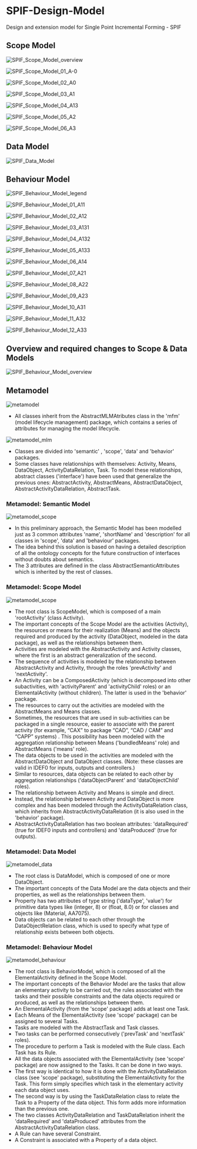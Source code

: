 # SPIF-Design-Model
Design and extension model for Single Point Incremental Forming - SPIF


## Scope Model

![SPIF_Scope_Model_overview](SPIF_Scope_Model/SPIF_Scope_Model_overview.png)

![SPIF_Scope_Model_01_A-0](SPIF_Scope_Model/SPIF_Scope_Model_01_A-0.png)

![SPIF_Scope_Model_02_A0](SPIF_Scope_Model/SPIF_Scope_Model_02_A0.png)

![SPIF_Scope_Model_03_A1](SPIF_Scope_Model/SPIF_Scope_Model_03_A1.png)

![SPIF_Scope_Model_04_A13](SPIF_Scope_Model/SPIF_Scope_Model_04_A13.png)

![SPIF_Scope_Model_05_A2](SPIF_Scope_Model/SPIF_Scope_Model_05_A2.png)

![SPIF_Scope_Model_06_A3](SPIF_Scope_Model/SPIF_Scope_Model_06_A3.png)

## Data Model

![SPIF_Data_Model](SPIF_Data_Model/SPIF_Data_Model.png)

## Behaviour Model

![SPIF_Behaviour_Model_legend](SPIF_Behaviour_Model/legend.gv.png)

![SPIF_Behaviour_Model_01_A11](SPIF_Behaviour_Model/SPIF_Behaviour_Model_01_A11.gv.png)

![SPIF_Behaviour_Model_02_A12](SPIF_Behaviour_Model/SPIF_Behaviour_Model_02_A12.gv.png)

![SPIF_Behaviour_Model_03_A131](SPIF_Behaviour_Model/SPIF_Behaviour_Model_03_A131.gv.png)

![SPIF_Behaviour_Model_04_A132](SPIF_Behaviour_Model/SPIF_Behaviour_Model_04_A132.gv.png)

![SPIF_Behaviour_Model_05_A133](SPIF_Behaviour_Model/SPIF_Behaviour_Model_05_A133.gv.png)

![SPIF_Behaviour_Model_06_A14](SPIF_Behaviour_Model/SPIF_Behaviour_Model_06_A14.gv.png)

![SPIF_Behaviour_Model_07_A21](SPIF_Behaviour_Model/SPIF_Behaviour_Model_07_A21.gv.png)

![SPIF_Behaviour_Model_08_A22](SPIF_Behaviour_Model/SPIF_Behaviour_Model_08_A22.gv.png)

![SPIF_Behaviour_Model_09_A23](SPIF_Behaviour_Model/SPIF_Behaviour_Model_09_A23.gv.png)

![SPIF_Behaviour_Model_10_A31](SPIF_Behaviour_Model/SPIF_Behaviour_Model_10_A31.gv.png)

![SPIF_Behaviour_Model_11_A32](SPIF_Behaviour_Model/SPIF_Behaviour_Model_11_A32.gv.png)

![SPIF_Behaviour_Model_12_A33](SPIF_Behaviour_Model/SPIF_Behaviour_Model_12_A33.gv.png)

## Overview and required changes to Scope & Data Models

![SPIF_Behaviour_Model_overview](SPIF_Behaviour_Model/overview.png)

## Metamodel

![metamodel](metamodel/metamodel.png)

- All classes inherit from the AbstractMLMAtributes class in the 'mfm' (model lifecycle management) package, which contains a series of attributes for managing the model lifecycle.

![metamodel_mlm](metamodel/mlm.png)

- Classes are divided into 'semantic' , 'scope', 'data' and 'behavior' packages.
- Some classes have relationships with themselves: Activity, Means, DataObject, ActivityDataRelation, Task. To model these relationships, abstract classes ('interface') have been used that generalize the previous ones: AbstractActivity, AbstractMeans, AbstractDataObject, AbstractActivityDataRelation, AbstractTask.


### Metamodel: Semantic Model

![metamodel_scope](metamodel/semantic.png)

- In this preliminary approach, the Semantic Model has been modelled just as 3 common attributes 'name', 'shortName' and 'description' for all classes in 'scope', 'data' and 'behaviour' packages.
- The idea behind this solution is based on having a detailed description of all the ontology concepts for the future construction of interfaces without doubts about semantics.
- The 3 attributes are defined in the class AbstractSemanticAttributes which is inherited by the rest of classes.

### Metamodel: Scope Model

![metamodel_scope](metamodel/scope.png)

- The root class is ScopeModel, which is composed of a main 'rootActivity' (class Activity).
- The important concepts of the Scope Model are the activities (Activity), the resources or means for their realization (Means) and the objects required and produced by the activity (DataObject, modeled in the data package), as well as the relationships between them.
- Activities are modeled with the AbstractActivity and Activity classes, where the first is an abstract generalization of the second.
- The sequence of activities is modeled by the relationship between AbstractActivity and Activity, through the roles 'prevActivity' and 'nextActivity'.
- An Activity can be a ComposedActivity (which is decomposed into other subactivities, with 'activityParent' and 'activityChild' roles) or an ElementalActivity (without children). The latter is used in the 'behavior' package.
- The resources to carry out the activities are modeled with the AbstractMeans and Means classes.
- Sometimes, the resources that are used in sub-activities can be packaged in a single resource, easier to associate with the parent activity (for example, “CAX” to package “CAD”, “CAD / CAM” and “CAPP” systems) . This possibility has been modeled with the aggregation relationship between Means ('bundledMeans' role) and AbstractMeans ('means' role).
- The data objects to be used in the activities are modeled with the AbstractDataObject and DataObject classes. (Note: these classes are valid in IDEF0 for inputs, outputs and controllers.)
- Similar to resources, data objects can be related to each other by aggregation relationships ('dataObjectParent' and 'dataObjectChild' roles).
- The relationship between Activity and Means is simple and direct.
- Instead, the relationship between Activity and DataObject is more complex and has been modeled through the ActivityDataRelation class, which inherits from AbstractActivityDataRelation (it is also used in the 'behavior' package).
- AbstractActivityDataRelation has two boolean attributes: 'dataRequired' (true for IDEF0 inputs and controllers) and 'dataProduced' (true for outputs).

### Metamodel: Data Model

![metamodel_data](metamodel/data.png)

- The root class is DataModel, which is composed of one or more DataObject.
- The important concepts of the Data Model are the data objects and their properties, as well as the relationships between them.
- Property has two attributes of type string ('dataType', 'value') for primitive data types like (integer, 8) or (float, 8.0) or for classes and objects like (Material, AA7075).
- Data objects can be related to each other through the DataObjectRelation class, which is used to specify what type of relationship exists between both objects.

### Metamodel: Behaviour Model

![metamodel_behaviour](metamodel/behaviour.png)

- The root class is BehaviorModel, which is composed of all the ElementalActivity defined in the Scope Model.
- The important concepts of the Behavior Model are the tasks that allow an elementary activity to be carried out, the rules associated with the tasks and their possible constraints and the data objects required or produced, as well as the relationships between them.
- An ElementalActivity (from the 'scope' package) adds at least one Task.
- Each Means of the ElementalActivity (see 'scope' package) can be assigned to several Tasks.
- Tasks are modeled with the AbstractTask and Task classes.
- Two tasks can be performed consecutively ('prevTask' and 'nextTask' roles).
- The procedure to perform a Task is modeled with the Rule class. Each Task has its Rule.
- All the data objects associated with the ElementalActivity (see 'scope' package) are now assigned to the Tasks. It can be done in two ways.
- The first way is identical to how it is done with the ActivityDataRelation class (see 'scope' package), substituting the ElementalActivity for the Task. This form simply specifies which task in the elementary activity each data object uses.
- The second way is by using the TaskDataRelation class to relate the Task to a Property of the data object. This form adds more information than the previous one.
- The two classes ActivityDataRelation and TaskDataRelation inherit the 'dataRequired' and 'dataProduced' attributes from the AbstractActivityDataRelation class.
- A Rule can have several Constraint.
- A Constraint is associated with a Property of a data object.

